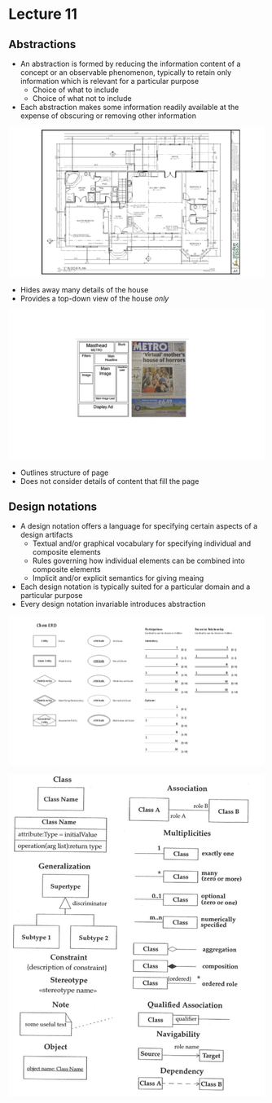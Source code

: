 # Lecture 11

## Abstractions

- An abstraction is formed by reducing the information content of a concept or an observable phenomenon, typically to retain only information which is relevant for a particular purpose
    - Choice of what to include
    - Choice of what not to include
- Each abstraction makes some information readily available at the expense of obscuring or removing other information

![Floor Plan](./figures/floor-plan.png)

- Hides away many details of the house
- Provides a top-down view of the house *only*

![Page Layout](./figures/page-layout.png)

- Outlines structure of page
- Does not consider details of content that fill the page

## Design notations

- A design notation offers a language for specifying certain aspects of a design artifacts
    - Textual and/or graphical vocabulary for specifying individual and composite elements
    - Rules governing how individual elements can be combined into composite elements
    - Implicit and/or explicit semantics for giving meaing
- Each design notation is typically suited for a particular domain and a particular purpose
- Every design notation invariable introduces abstraction

![ERD Notation](./figures/erd.png)

![UML Notation](./figures/uml.png)
